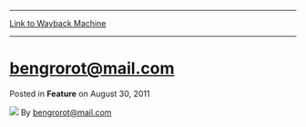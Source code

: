 
---
[Link to Wayback Machine](https://web.archive.org/web/20220526015527/https://magic.wizards.com/en/articles/archive/feature/bengrorotmailcom-2011-08-30)

[_metadata_:wayback_url]:- "https://magic.wizards.com/en/articles/archive/feature/bengrorotmailcom-2011-08-30"
[_metadata_:wayback_raw_url]:- "https://web.archive.org/web/20220526015527id_/https://magic.wizards.com/en/articles/archive/feature/bengrorotmailcom-2011-08-30"
[_metadata_:wayback_capture_timestamp]:- "2022-05-26 01:55:27+00:00"
[_metadata_:publish_date]:- "2011-08-30"
[_metadata_:generator]:- "Drupal 7 (http://drupal.org)"
---


bengrorot@mail.com
==================



 Posted in **Feature**
 on August 30, 2011 






![](https://media.magic.wizards.com/styles/auth_small/public/generic-avatar-150_383.png)
By bengrorot@mail.com

















